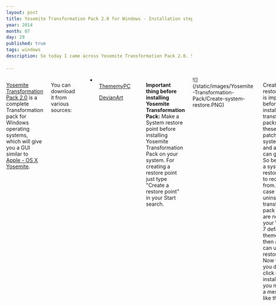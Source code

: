 ```yaml
---
layout: post
title: Yosemite Transformation Pack 2.0 for Windows - Installation steps and preview
year: 2014
month: 07
day: 29
published: true
tags: windows
description: So today I came across Yosemite Transformation Pack 2.0. Seemed quite elegant. So I installed it on my Windows 7 PC. Here are the installation steps and a few screenshots.

---
```

<div class="row">
	<div class="span9 columns">
		<p><a href="http://www.windowsxlive.net/yosemite-transformation-pack/" target="_blank">Yosemite Transformation Pack 2.0</a> is a complete Transformation pack for Windows operating systems, which will give you a GUI similar to <a href="https://www.apple.com/osx/preview/" target="_blank">Apple - OS X Yosemite</a>.</p>
		<p>You can download it from various sources:</p>
		<p>
		<li>
		<ul><a href="http://www.thememypc.com/yosemite-transformation-pack-2-0/" target="_blank">ThememyPC</a></ul>
		<ul><a href="http://windowsx.deviantart.com/art/Yosemite-Transformation-Pack-1-0-458775556" target="_blank">DevianArt</a></ul>
		</li>
		</p>
		<p><b>Important thing before installing Yosemite Transformation Pack:</b> Make a System restore point before installing Yosemite Transformation Pack on your system. For creating a restore point just type "Create a restore point" in your Start search.</p>
		![](/static/images/Yosemite-Transformation-Pack/Create-system-restore.PNG)
		<p>Creating a restore point is important before installing any transformation packs, as these packs patch your system files and anything can go wrong. So better have a system restore point to recover from. Also in case you uninstall this transformation pack and you are not getting your Windows 7 default theme back then also you can use the restore point. Now when you double click on the installer then you might get a message like this:</p>
		![](/static/images/Yosemite-Transformation-Pack/system-restart-pending.PNG)
		<p>Just restart your computer and run the setup again and you will see a screen similar to this:</p>
		![](/static/images/Yosemite-Transformation-Pack/Yosemite-Transformation-Pack-Installer.PNG)
		<p>During installation your screen might go black, but don't worry after a few minutes you will see the following message asking for your permission to restart the computer.</p>
		![](/static/images/Yosemite-Transformation-Pack/Restart-required.PNG)
		<p>After restart the Yosemite Transformation Pack will be completely applied. Here are a few screenshots of my system.</p>
		![](/static/images/Yosemite-Transformation-Pack/Desktop-after-applying-transformation-pack.png)
		![](/static/images/Yosemite-Transformation-Pack/my-computer-after-applying-transformation-pack.png)
		![](/static/images/Yosemite-Transformation-Pack/folders-after-applying-transformation-pack.png)
		![](/static/images/Yosemite-Transformation-Pack/start-menu-after-applying-transformation-pack.png)
		![](/static/images/Yosemite-Transformation-Pack/launchpad-after-applying-transformation-pack.png)
		<p>The last screen is the so called "Launchpad", it comes up when you double click on empty space on desktop.</p>
		<p>Overall the Yosemite Transformation Pack looks good and I might just keep it for some time.</p>

 </div> 
